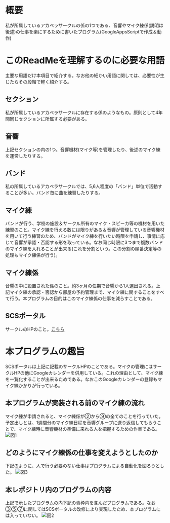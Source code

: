 # 概要
私が所属しているアカペラサークルの係の1つである、音響やマイク練係(説明は後述)の仕事を楽にするために書いたプログラム(GoogleAppsScriptで作成＆動作)

# このReadMeを理解するのに必要な用語
主要な用語だけ本項目で紹介する。なお他の細かい用語に関しては、必要性が生じたらその段階で軽く紹介する。
## セクション
私が所属しているアカペラサークルに存在する係のようなもの。原則として4年間同じセクションに所属する必要がある。

## 音響
上記セクションの内の1つ。音響機材(マイク等)を管理したり、後述のマイク練を運営したりする。

## バンド
私の所属しているアカペラサークルでは、5,6人程度の「バンド」単位で活動することが多い。バンド毎に曲を練習したりする。

## マイク練
バンドが行う、学校の施設＆サークル所有のマイク・スピーカ等の機材を用いた練習のこと。マイク練を行える数には限りがある＆音響が管理している音響機材を用いて行う練習のため、バンドがマイク練を行いたい時限を申請し、事情に応じて音響が承認・否認する形を取っている。なお同じ時限に3つまで複数バンドのマイク練を入れることが出来る(これを分割という。この分割の順番決定等の処理もマイク練係が行う)。

## マイク練係
音響の中に設置された係のこと。約3ヶ月の任期で音響から1人選出される。上記マイク練の承認・否認から部屋の予約管理まで、マイク練に関することをすべて行う。本プログラムの目的はこのマイク練係の仕事を減らすことである。

## SCSポータル
サークルのHPのこと。[こちら](https://acappellascs.jp)

# 本プログラムの趣旨
SCSポータルは上記に記載のサークルHPのことである。マイクの管理にはサークルHPの他にGoogleカレンダーを併用している。これの理由として、マイク練を一覧化することが出来るためである。なおこのGoogleカレンダーの登録もマイク練かかりが行っている。
## 本プログラムが実装される前のマイク練の流れ
マイク練が申請されると、マイク練係が②から⑨の全てのことを行っていた。予定出しとは、1週間分のマイク練日程を音響グループに送り返信してもらうことで、マイク練時に音響機材の準備に来れる人を把握するための作業である。
![図1](https://user-images.githubusercontent.com/33088346/120684919-3b325100-c4da-11eb-911d-cc38c07c1531.png)

## どのようにマイク練係の仕事を変えようとしたのか
下記のように、人で行う必要のない仕事はプログラムによる自動化を図ろうとした。
![図3](https://user-images.githubusercontent.com/33088346/120685827-4639b100-c4db-11eb-9a96-940e6264ec8e.png)

## 本レポジトリ内のプログラムの内容
上記で示したプログラムの内下記の青枠内を含んだプログラムである。なお③⑤⑦に関してはSCSポータルの改修により実現したため、本プログラムには入っていない。
![図2](https://user-images.githubusercontent.com/33088346/120684910-3a012400-c4da-11eb-8767-dec5bff3ac68.png)

